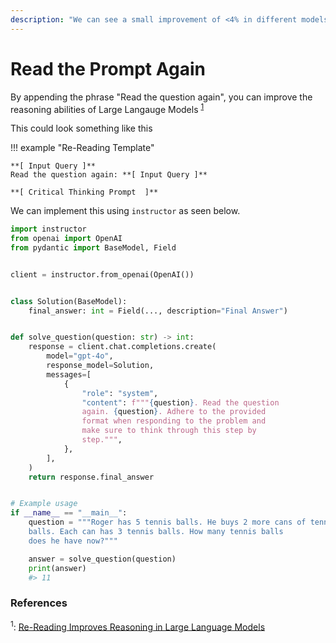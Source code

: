 ```yaml
---
description: "We can see a small improvement of <4% in different models by just appending the phrase - Read The Question Again."
---
```


# Read the Prompt Again

By appending the phrase "Read the question again", you can improve the reasoning abilities of Large Langauge Models <sup><a href="https://arxiv.org/pdf/2309.06275">1</a></sup>

This could look something like this

!!! example "Re-Reading Template"

    **[ Input Query ]**
    Read the question again: **[ Input Query ]**

    **[ Critical Thinking Prompt  ]**

We can implement this using `instructor` as seen below.

```python hl_lines="20-21"
import instructor
from openai import OpenAI
from pydantic import BaseModel, Field


client = instructor.from_openai(OpenAI())


class Solution(BaseModel):
    final_answer: int = Field(..., description="Final Answer")


def solve_question(question: str) -> int:
    response = client.chat.completions.create(
        model="gpt-4o",
        response_model=Solution,
        messages=[
            {
                "role": "system",
                "content": f"""{question}. Read the question
                again. {question}. Adhere to the provided
                format when responding to the problem and
                make sure to think through this step by
                step.""",
            },
        ],
    )
    return response.final_answer


# Example usage
if __name__ == "__main__":
    question = """Roger has 5 tennis balls. He buys 2 more cans of tennis
    balls. Each can has 3 tennis balls. How many tennis balls
    does he have now?"""

    answer = solve_question(question)
    print(answer)
    #> 11
```

### References

<sup id="ref-1">1</sup>: [Re-Reading Improves Reasoning in Large Language Models](https://arxiv.org/pdf/2309.06275)
